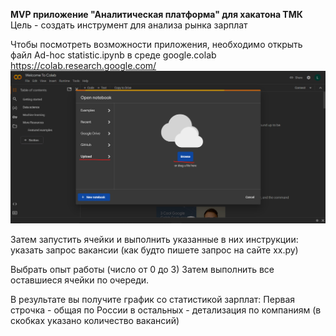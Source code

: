 **MVP приложение "Аналитическая платформа" для хакатона ТМК**
Цель - создать инструмент для анализа рынка зарплат

Чтобы посмотреть возможности приложения, необходимо открыть файл Ad-hoc statistic.ipynb в среде google.colab
https://colab.research.google.com/
![alt text](image.png)

Затем запустить ячейки и выполнить указанные в них инструкции:
указать запрос вакансии (как будто пишете запрос на сайте хх.ру)

Выбрать опыт работы (число от 0 до 3)
Затем выполнить все оставшиеся ячейки по очереди.

В результате вы получите график со статистикой зарплат:
Первая строчка - общая по России
в остальных - детализация по компаниям (в скобках указано количество вакансий)